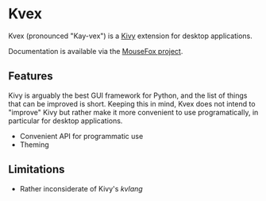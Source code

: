 # Kvex

Kvex (pronounced "Kay-vex") is a [Kivy](https://kivy.org/) extension for desktop
applications.

Documentation is available via the [MouseFox project](https://ariel.ninja/mousefox).

## Features
Kivy is arguably the best GUI framework for Python, and the list of things that can be
improved is short. Keeping this in mind, Kvex does not intend to "improve" Kivy but
rather make it more convenient to use programatically, in particular for desktop
applications.

* Convenient API for programmatic use
* Theming


## Limitations
* Rather inconsiderate of Kivy's *kvlang*
